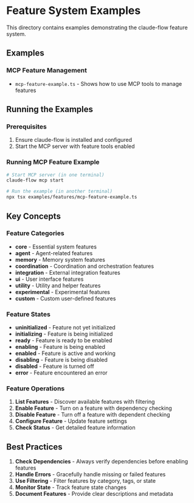 # Feature System Examples

This directory contains examples demonstrating the claude-flow feature system.

## Examples

### MCP Feature Management
- `mcp-feature-example.ts` - Shows how to use MCP tools to manage features

## Running the Examples

### Prerequisites
1. Ensure claude-flow is installed and configured
2. Start the MCP server with feature tools enabled

### Running MCP Feature Example

```bash
# Start MCP server (in one terminal)
claude-flow mcp start

# Run the example (in another terminal)
npx tsx examples/features/mcp-feature-example.ts
```

## Key Concepts

### Feature Categories
- **core** - Essential system features
- **agent** - Agent-related features
- **memory** - Memory system features
- **coordination** - Coordination and orchestration features
- **integration** - External integration features
- **ui** - User interface features
- **utility** - Utility and helper features
- **experimental** - Experimental features
- **custom** - Custom user-defined features

### Feature States
- **uninitialized** - Feature not yet initialized
- **initializing** - Feature is being initialized
- **ready** - Feature is ready to be enabled
- **enabling** - Feature is being enabled
- **enabled** - Feature is active and working
- **disabling** - Feature is being disabled
- **disabled** - Feature is turned off
- **error** - Feature encountered an error

### Feature Operations

1. **List Features** - Discover available features with filtering
2. **Enable Feature** - Turn on a feature with dependency checking
3. **Disable Feature** - Turn off a feature with dependent checking
4. **Configure Feature** - Update feature settings
5. **Check Status** - Get detailed feature information

## Best Practices

1. **Check Dependencies** - Always verify dependencies before enabling features
2. **Handle Errors** - Gracefully handle missing or failed features
3. **Use Filtering** - Filter features by category, tags, or state
4. **Monitor State** - Track feature state changes
5. **Document Features** - Provide clear descriptions and metadata